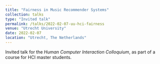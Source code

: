 ```yaml
---
title: "Fairness in Music Recommender Systems"
collection: talks
type: "Invited talk"
permalink: /talks/2022-02-07-uu-hci-fairness
venue: "Utrecht University"
date: 2022-02-07
location: "Utrecht, The Netherlands"
---
```


Invited talk for the <i>Human Computer Interaction Colloquium</i>, as part of a course for HCI master students. 

